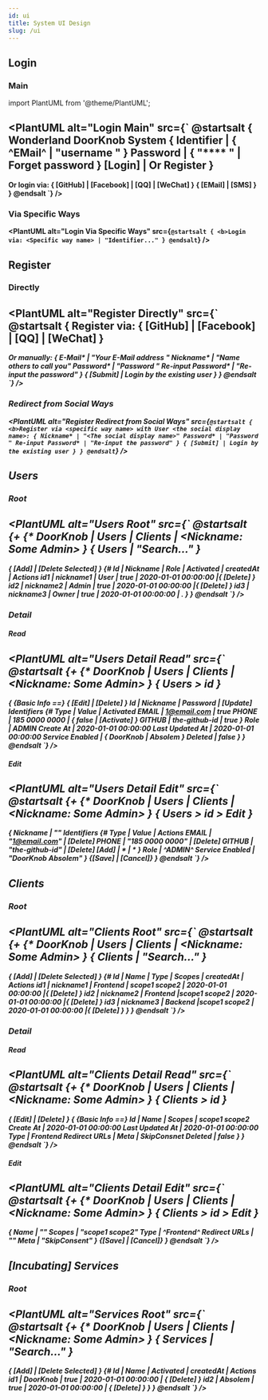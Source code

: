 ```yaml
---
id: ui
title: System UI Design
slug: /ui
---
```


## Login

### Main

import PlantUML from '@theme/PlantUML';

<PlantUML alt="Login Main" src={`
@startsalt
{
  <b>Wonderland DoorKnob System
  {
    Identifier | { ^EMail^ | "username " }
    Password   | { "**** " | Forget password }
    [Login] | Or Register
  }
  --
  Or login via:
  { [GitHub] | [Facebook] | [QQ] | [WeChat] }
  { [EMail] | [SMS] }
}
@endsalt
`} />

### Via Specific Ways

<PlantUML alt="Login Via Specific Ways" src={`
@startsalt
{
  <b>Login via:
  <Specific way name> | "Identifier..."
}
@endsalt
`} />

## Register

### Directly

<PlantUML alt="Register Directly" src={`
@startsalt
{
  <b>Register via:
  { [GitHub] | [Facebook] | [QQ] | [WeChat] }
  --
  <i>Or manually:
  {
    E-Mail*   | "Your E-Mail address    "
    Nickname* | "Name others to call you"
    Password* | "Password            "
    Re-input Password* | "Re-input the password"
  }
  { [Submit] | Login by the existing user }
}
@endsalt
`} />

### Redirect from Social Ways

<PlantUML alt="Register Redirect from Social Ways" src={`
@startsalt
{
  <b>Register via <specific way name> with User <the social display name>:
  {
    Nickname* | "<The social display name>"
    Password* | "Password            "
    Re-input Password* | "Re-input the password"
  }
  { [Submit] | Login by the existing user }
}
@endsalt
`} />

## Users

### Root

<PlantUML alt="Users Root" src={`
@startsalt
{+
  {* <b>DoorKnob | Users | Clients | <i><Nickname: Some Admin> }
  { Users | "Search..." }
  ---
  { [Add] | [Delete Selected] }
  {#
    <b>Id | <b>Nickname | <b>Role | <b>Activated | <b>createdAt        | <b>Actions
    id1   | nickname1   | User    | true         | 2020-01-01 00:00:00 |{ [Delete] }
    id2   | nickname2   | Admin   | true         | 2020-01-01 00:00:00 |{ [Delete] }
    id3   | nickname3   | Owner   | true         | 2020-01-01 00:00:00 | .
  }
}
@endsalt
`} />

### Detail

#### Read

<PlantUML alt="Users Detail Read" src={`
@startsalt
{+
  {* <b>DoorKnob | Users | Clients | <i><Nickname: Some Admin> }
  { Users > <i>id }
  ---
  {
    {<b>Basic Info
    ==}
    { [Edit] | [Delete] }
    Id | <user-id>
    Nickname | <nickname>
    Password | [Update]
    Identifiers
    {#
      <b>Type | <b>Value | <b>Activated
      EMAIL | 1@email.com | true
      PHONE | 185 0000 0000 | { false | [Activate] }
      GITHUB | <i>the-github-id | true
    }
    Role | ADMIN
    Create At | 2020-01-01 00:00:00
    Last Updated At | 2020-01-01 00:00:00
    Service Enabled | { DoorKnob | Absolem }
    Deleted | false
  }
}
@endsalt
`} />

#### Edit

<PlantUML alt="Users Detail Edit" src={`
@startsalt
{+
  {* <b>DoorKnob | Users | Clients | <i><Nickname: Some Admin> }
  { Users > <i>id</i> > Edit }
  ---
  {
    Nickname | "<nickname>"
    Identifiers
    {#
      <b>Type | <b>Value | <b>Actions
      EMAIL | "1@email.com" | [Delete]
      PHONE | "185 0000 0000" | [Delete]
      GITHUB | "<i>the-github-id" | [Delete]
      [Add] | * | *
    }
    Role | ^ADMIN^
    Service Enabled | "DoorKnob Absolem"
  }
  {[Save] | [Cancel]}
}
@endsalt
`} />

## Clients

### Root

<PlantUML alt="Clients Root" src={`
@startsalt
{+
  {* <b>DoorKnob | Users | Clients | <i><Nickname: Some Admin> }
  { Clients | "Search..." }
  ---
  { [Add] | [Delete Selected] }
  {#
    <b>Id | <b>Name | <b>Type | <b>Scopes | <b>createdAt        | <b>Actions
    id1   | nickname1 | Frontend | scope1 scope2 | 2020-01-01 00:00:00 |{ [Delete] }
    id2   | nickname2 | Frontend |scope1 scope2 | 2020-01-01 00:00:00 |{ [Delete] }
    id3   | nickname3 | Backend |scope1 scope2 | 2020-01-01 00:00:00 |{ [Delete] }
  }
}
@endsalt
`} />

### Detail

#### Read

<PlantUML alt="Clients Detail Read" src={`
@startsalt
{+
  {* <b>DoorKnob | Users | Clients | <i><Nickname: Some Admin> }
  { Clients > <i>id }
  ---
  { [Edit] | [Delete] }
  {
    {<b>Basic Info
    ==}
    Id | <user-id>
    Name | <client-name>
    Scopes | scope1 scope2
    Create At | 2020-01-01 00:00:00
    Last Updated At | 2020-01-01 00:00:00
    Type | Frontend
    Redirect URLs | <redirect-url>
    Meta | SkipConsnet
    Deleted | false
  }
}
@endsalt
`} />

#### Edit

<PlantUML alt="Clients Detail Edit" src={`
@startsalt
{+
  {* <b>DoorKnob | Users | Clients | <i><Nickname: Some Admin> }
  { Clients > <i>id</i> > Edit }
  ---
  {
    Name | "<client-name>"
    Scopes | "scope1 scope2"
    Type | ^Frontend^
    Redirect URLs | "<redirect-url>"
    Meta | "SkipConsent"
  }
  {[Save] | [Cancel]}
}
@endsalt
`} />

## \[Incubating] Services

### Root

<PlantUML alt="Services Root" src={`
@startsalt
{+
  {* <b>DoorKnob | Users | Clients | <i><Nickname: Some Admin> }
  { Services | "Search..." }
  ---
  { [Add] | [Delete Selected] }
  {#
    <b>Id | <b>Name | <b>Activated | <b>createdAt        | <b>Actions
    id1   | DoorKnob | true         | 2020-01-01 00:00:00 | { [Delete] }
    id2   | Absolem  | true         | 2020-01-01 00:00:00 | { [Delete] }
  }
}
@endsalt
`} />
